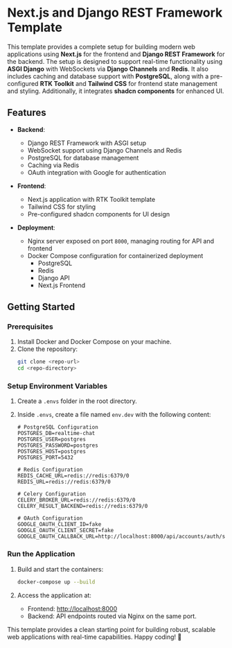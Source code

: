 # Next.js and Django REST Framework Template

This template provides a complete setup for building modern web applications using **Next.js** for the frontend and **Django REST Framework** for the backend. The setup is designed to support real-time functionality using **ASGI Django** with WebSockets via **Django Channels** and **Redis**. It also includes caching and database support with **PostgreSQL**, along with a pre-configured **RTK Toolkit** and **Tailwind CSS** for frontend state management and styling. Additionally, it integrates **shadcn components** for enhanced UI.

## Features

- **Backend**:

  - Django REST Framework with ASGI setup
  - WebSocket support using Django Channels and Redis
  - PostgreSQL for database management
  - Caching via Redis
  - OAuth integration with Google for authentication

- **Frontend**:

  - Next.js application with RTK Toolkit template
  - Tailwind CSS for styling
  - Pre-configured shadcn components for UI design

- **Deployment**:
  - Nginx server exposed on port `8000`, managing routing for API and frontend
  - Docker Compose configuration for containerized deployment
    - PostgreSQL
    - Redis
    - Django API
    - Next.js Frontend

## Getting Started

### Prerequisites

1. Install Docker and Docker Compose on your machine.
2. Clone the repository:
   ```bash
   git clone <repo-url>
   cd <repo-directory>
   ```

### Setup Environment Variables

1. Create a `.envs` folder in the root directory.
2. Inside `.envs`, create a file named `env.dev` with the following content:

   ```env
   # PostgreSQL Configuration
   POSTGRES_DB=realtime-chat
   POSTGRES_USER=postgres
   POSTGRES_PASSWORD=postgres
   POSTGRES_HOST=postgres
   POSTGRES_PORT=5432

   # Redis Configuration
   REDIS_CACHE_URL=redis://redis:6379/0
   REDIS_URL=redis://redis:6379/0

   # Celery Configuration
   CELERY_BROKER_URL=redis://redis:6379/0
   CELERY_RESULT_BACKEND=redis://redis:6379/0

   # OAuth Configuration
   GOOGLE_OAUTH_CLIENT_ID=fake
   GOOGLE_OAUTH_CLIENT_SECRET=fake
   GOOGLE_OAUTH_CALLBACK_URL=http://localhost:8000/api/accounts/auth/social/google/
   ```

### Run the Application

1. Build and start the containers:

   ```bash
   docker-compose up --build
   ```

2. Access the application at:
   - Frontend: [http://localhost:8000](http://localhost:8000)
   - Backend: API endpoints routed via Nginx on the same port.

This template provides a clean starting point for building robust, scalable web applications with real-time capabilities. Happy coding! 🎉